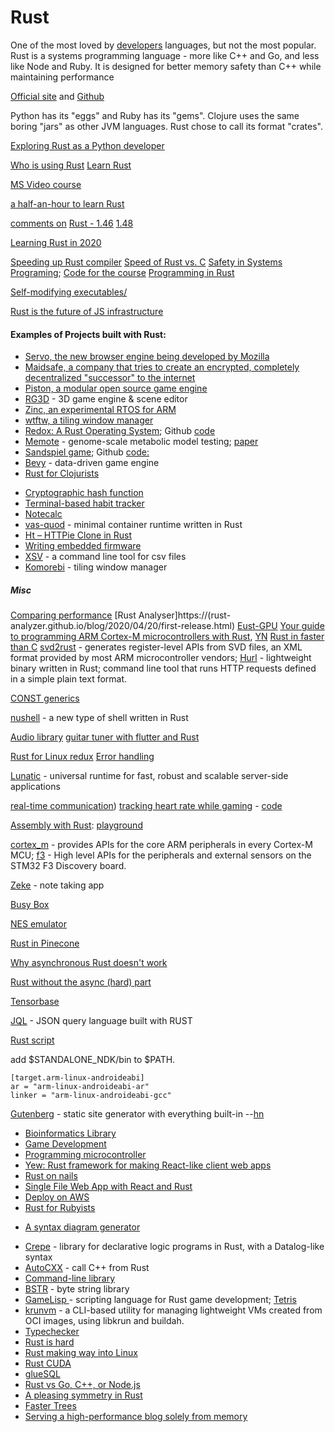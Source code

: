 # Rust
One of the most loved by [developers](http://stackoverflow.com/insights/survey/2016#technology-most-loved-dreaded-and-wanted) languages, but not the most popular. Rust is a systems programming language - more like C++ and Go, and less like Node and Ruby. It is designed for better memory safety than C++ while maintaining performance

[Official site](https://www.rust-lang.org/en-US/) and
[Github](https://github.com/rust-lang/rust) 

Python has its "eggs" and Ruby has its "gems". Clojure uses the same boring "jars" as other JVM languages. Rust chose to call its format "crates".

[Exploring Rust as a Python developer](https://karimjedda.com/carefully-exploring-rust/)

[Who is using Rust](https://www.rust-lang.org/en-US/friends.html)
[Learn Rust](https://news.ycombinator.com/item?id=24527219)

[MS Video course](https://www.youtube.com/playlist?list=PLlrxD0HtieHjbTjrchBwOVks_sr8EVW1x#)

[a half-an-hour to learn Rust](https://fasterthanli.me/articles/a-half-hour-to-learn-rust)

[comments on](https://news.ycombinator.com/item?id=24294960) [Rust - 1.46](https://blog.rust-lang.org/2020/08/27/Rust-1.46.0.html)
[1.48](https://blog.rust-lang.org/2020/11/19/Rust-1.48.html)

[Learning Rust in 2020](https://github.com/pretzelhammer/rust-blog/blob/master/posts/learning-rust-in-2020.md)

[Speeding up Rust compiler](https://blog.mozilla.org/nnethercote/2020/09/08/how-to-speed-up-the-rust-compiler-one-last-time/)
[Speed of Rust vs. C](https://kornel.ski/rust-c-speed)
[Safety in Systems Programing](https://reberhardt.com/blog/2020/10/05/designing-a-new-class-at-stanford-safety-in-systems-programming.html); 
[Code for the course](https://github.com/reberhardt7/cs110l-spr-2020-starter-code)
[Programming in Rust](https://hackernoon.com/programming-in-rust-the-good-the-bad-the-ugly-d06f8d8b7738)

[Self-modifying executables/](https://blog.dend.ro/self-modifying-rust/)

[Rust is the future of JS infrastructure](https://leerob.io/blog/rust)

#### Examples of Projects built with Rust:
* [Servo, the new browser engine being developed by Mozilla](https://github.com/servo/servo)
* [Maidsafe, a company that tries to create an encrypted, completely decentralized "successor" to the internet](http://maidsafe.net/)
* [Piston, a modular open source game engine](http://www.piston.rs/)
* [RG3D](https://github.com/mrDIMAS/rg3d) - 3D game engine & scene editor
* [Zinc, an experimental RTOS for ARM](http://zinc.rs/)
* [wtftw, a tiling window manager](https://github.com/Kintaro/wtftw)
* [Redox: A Rust Operating System](https://www.redox-os.org); Github [code](https://github.com/redox-os/redox)
* [Memote](https://github.com/opencobra/memote) - genome-scale metabolic model testing; [paper](https://www.nature.com/articles/s41587-020-0446-y) 
* [Sandspiel game](https://sandspiel.club); Github [code:](https://github.com/maxbittker/sandspiel) 
* [Bevy](https://bevyengine.org/news/introducing-bevy/) - data-driven game engine
* [Rust for Clojurists](https://gist.github.com/oakes/4af1023b6c5162c6f8f0)
+ [Cryptographic hash function](https://github.com/BLAKE3-team/BLAKE3)
+ [Terminal-based habit tracker](https://github.com/NerdyPepper/dijo)
+ [Notecalc](https://github.com/bbodi/notecalc3/releases/tag/v0.3.0)
+ [vas-quod](https://github.com/flouthoc/vas-quod) - minimal container runtime written in Rust
+ [ Ht – HTTPie Clone in Rust](https://github.com/ducaale/ht)
+ [Writing embedded firmware](https://www.anyleaf.org/)
+ [XSV](https://github.com/BurntSushi/xsv) - a command line tool for csv files
+ [Komorebi](https://github.com/LGUG2Z/komorebi) - tiling window manager

##### Misc
[Comparing performance](https://bitbucket.org/blog/why-rust)
[Rust Analyser]https://(rust-analyzer.github.io/blog/2020/04/20/first-release.html)
[Eust-GPU](https://github.com/EmbarkStudios/rust-gpu/releases/tag/v0.1)
[Your guide to programming ARM Cortex-M microcontrollers with Rust](https://github.com/japaric/copper), [YN](https://news.ycombinator.com/item?id=14071282)
[Rust in faster than C](https://benchmarksgame-team.pages.debian.net/benchmarksgame/which-programs-are-fastest.html)
[svd2rust](https://docs.rs/svd2rust/)  - generates register-level APIs from SVD files, an XML format provided by most ARM microcontroller vendors; 
[Hurl](https://hurl.dev/index.html) -  lightweight binary written in Rust; command line tool that runs HTTP requests defined in a simple plain text format.

[CONST generics](https://nora.codes/post/its-time-to-get-hyped-about-const-generics-in-rust/)

[nushell](https://www.nushell.sh/) - a new type of shell written in Rust

[Audio library](https://github.com/RustAudio/cpal)
[guitar tuner with flutter and Rust](https://justune.eu/#/)

[Rust for Linux redux](https://lwn.net/Articles/862018/)
[Error handling](https://www.sheshbabu.com/posts/rust-error-handling/)

[Lunatic](https://github.com/lunatic-solutions/lunatic) - universal runtime for fast, robust and scalable server-side applications

[real-time communication](https://blog.tonari.no/why-we-love-rust))
[tracking heart rate while gaming](https://jcdav.is/2021/01/04/Holiday-Hacking-COD-HR/) - [code](https://github.com/jcdavis/hroverlay)

[Assembly with Rust](https://lfn3.net/2020/08/03/a-gentle-intro-to-assembly-with-rust/): [playground](https://play.rust-lang.org/?version=nightly&mode=debug&edition=2018&gist=9500bb2bc3f638a4dd89e81fecafac0e)

[cortex_m](https://docs.rs/cortex-m/) - provides APIs for the core ARM peripherals in every Cortex-M MCU;
[f3](https://docs.rs/f3/) - High level APIs for the peripherals and external sensors on the STM32 F3 Discovery board.

[Zeke](https://github.com/nwj/zeke/) - note taking app

[Busy Box](https://github.com/samuela/rustybox)

[NES emulator](https://github.com/spieglt/nestur)

[Rust in Pinecone](https://www.pinecone.io/learn/inside-the-pinecone/#rust-a-hard-decision-pays-off)

[Why asynchronous Rust doesn't work](https://theta.eu.org/2021/03/08/async-rust-2.html)

[Rust without the async (hard) part](https://lunatic.solutions/blog/rust-without-the-async-hard-part/)

[Tensorbase](https://tensorbase.io/)

[JQL](https://crates.io/crates/jql) - JSON query language built with RUST

[Rust script](https://rust-script.org/)

add $STANDALONE_NDK/bin to $PATH.

    [target.arm-linux-androideabi]
    ar = "arm-linux-androideabi-ar"
    linker = "arm-linux-androideabi-gcc"

[Gutenberg](https://github.com/Keats/gutenberg) -  static site generator with everything built-in  --[hn](https://news.ycombinator.com/item?id=15507538) 

+ [Bioinformatics Library](https://github.com/10XGenomics/rust-bio)
+ [Game Development](http://iolivia.me/posts/24-hours-of-rust-game-dev/)
+ [Programming microcontroller](https://gill.net.in/posts/pic32-blink-led-rust/)
+ [Yew: Rust framework for making React-like client web apps](https://github.com/DenisKolodin/yew)
+ [Rust on nails](https://cloak.software/blog/rust-on-nails/)
+ [Single File Web App with React and Rust](https://anderspitman.net/2018/04/04/static-react-rust-webapp/)
+ [Deploy on AWS](https://stackoverflow.com/questions/41250087/how-to-deploy-a-react-node-express-application-on-aws)
+ [Rust for Rubyists](https://matthias-endler.de/2017/rust-for-rubyists/)
* [A syntax diagram generator](https://lukaslueg.github.io/macro_railroad_wasm_demo/)
+ [Crepe](https://crates.io/crates/crepe) - library for declarative logic programs in Rust, with a Datalog-like syntax
+ [AutoCXX](https://github.com/google/autocxx) - call C++ from Rust
+ [Command-line library](https://github.com/rust-shell-script/rust_cmd_lib)
+ [BSTR](https://blog.burntsushi.net/bstr/) - byte string library 
+ [GameLisp ](https://gamelisp.rs/) - scripting language for Rust game development; [Tetris](https://gamelisp.rs/playground/#quadris)
+ [krunvm](https://github.com/slp/krunvm/) - a CLI-based utility for managing lightweight VMs created from OCI images, using libkrun and buildah.
+ [Typechecker](https://smallcultfollowing.com/babysteps/blog/2022/06/15/what-it-feels-like-when-rust-saves-your-bacon/)
+ [Rust is hard](https://hirrolot.github.io/posts/rust-is-hard-or-the-misery-of-mainstream-programming.html)
+ [Rust making way into Linux](https://www.zdnet.com/article/linus-torvalds-on-where-rust-will-fit-into-linux/)
+ [Rust CUDA](https://github.com/RDambrosio016/Rust-CUDA)
+ [glueSQL](https://github.com/gluesql/gluesql)
+ [Rust vs Go, C++, or Node.js](https://symless.com/blog/we-are-choosing-rust-and-heres-why)
+ [A pleasing symmetry in Rust](https://v5.chriskrycho.com/journal/pleasing-symmetry-in-rust/)
+ [Faster Trees](https://www.elmalabarista.com/blog/2022-flat-tree/)
+ [Serving a high-performance blog solely from memory](https://xeiaso.net/talks/how-my-website-works)
